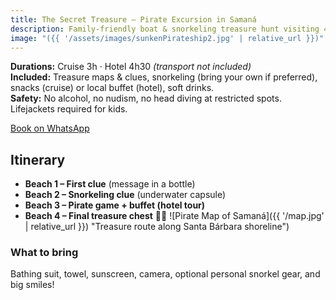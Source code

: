```yaml
---
title: The Secret Treasure – Pirate Excursion in Samaná
description: Family-friendly boat & snorkeling treasure hunt visiting 4 beaches in Santa Bárbara de Samaná. Cruise 3h; Hotel 4h30. Snacks/Buffet included.
image: "({{ '/assets/images/sunkenPirateship2.jpg' | relative_url }})"
---
```


**Durations:** Cruise 3h · Hotel 4h30 *(transport not included)*  
**Included:** Treasure maps & clues, snorkeling (bring your own if preferred), snacks (cruise) or local buffet (hotel), soft drinks.  
**Safety:** No alcohol, no nudism, no head diving at restricted spots. Lifejackets required for kids.

<a class="btn" href="https://wa.me/15046572553?text=Hi! I’d like to book “The Secret Treasure” on <date> for <#people>.">Book on WhatsApp</a>

## Itinerary
- **Beach 1 – First clue** (message in a bottle)  
- **Beach 2 – Snorkeling clue** (underwater capsule)  
- **Beach 3 – Pirate game + buffet (hotel tour)**  
- **Beach 4 – Final treasure chest** 🏴‍☠️
![Pirate Map of Samaná]({{ '/map.jpg' | relative_url }}) "Treasure route along Santa Bárbara shoreline")

### What to bring
Bathing suit, towel, sunscreen, camera, optional personal snorkel gear, and big smiles!
